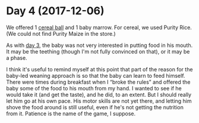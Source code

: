 # Day 4 (2017-12-06)

We offered 1 [cereal ball](../recipes/cereal-balls.md) and 1 baby marrow. For
cereal, we used Purity Rice. (We could not find Purity Maize in the store.)

As with [day 3](./day-3.md), the baby was not very interested in putting food in
his mouth. It may be the teething (though I'm not fully convinced on that), or
it may be a phase.

I think it's useful to remind myself at this point that part of the reason for
the baby-led weaning approach is so that the baby can learn to feed himself.
There were times during breakfast when I “broke the rules” and offered the baby
some of the food to his mouth from my hand. I wanted to see if he would take it
(and get the taste), and he did, to an extent. But I should really let him go at
his own pace. His motor skills are not yet there, and letting him shove the food
around is still useful, even if he's not getting the nutrition from it. Patience
is the name of the game, I suppose.
